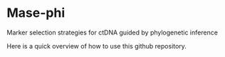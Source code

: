 # Mase-phi
Marker selection strategies for ctDNA guided by phylogenetic inference

Here is a quick overview of how to use this github repository.
